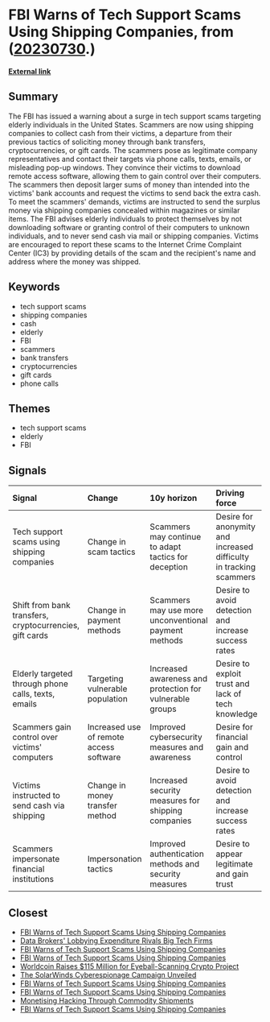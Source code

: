 # __FBI Warns of Tech Support Scams Using Shipping Companies__, from ([20230730](https://kghosh.substack.com/p/20230730).)

__[External link](https://www.bleepingcomputer.com/news/security/fbi-tech-support-scams-now-use-shipping-companies-to-collect-cash/?utm_source=danielmiessler.com&utm_medium=newsletter&utm_campaign=unsupervised-learning-no-391)__



## Summary

The FBI has issued a warning about a surge in tech support scams targeting elderly individuals in the United States. Scammers are now using shipping companies to collect cash from their victims, a departure from their previous tactics of soliciting money through bank transfers, cryptocurrencies, or gift cards. The scammers pose as legitimate company representatives and contact their targets via phone calls, texts, emails, or misleading pop-up windows. They convince their victims to download remote access software, allowing them to gain control over their computers. The scammers then deposit larger sums of money than intended into the victims' bank accounts and request the victims to send back the extra cash. To meet the scammers' demands, victims are instructed to send the surplus money via shipping companies concealed within magazines or similar items. The FBI advises elderly individuals to protect themselves by not downloading software or granting control of their computers to unknown individuals, and to never send cash via mail or shipping companies. Victims are encouraged to report these scams to the Internet Crime Complaint Center (IC3) by providing details of the scam and the recipient's name and address where the money was shipped.

## Keywords

* tech support scams
* shipping companies
* cash
* elderly
* FBI
* scammers
* bank transfers
* cryptocurrencies
* gift cards
* phone calls

## Themes

* tech support scams
* elderly
* FBI

## Signals

| Signal                                                  | Change                                  | 10y horizon                                              | Driving force                                                      |
|:--------------------------------------------------------|:----------------------------------------|:---------------------------------------------------------|:-------------------------------------------------------------------|
| Tech support scams using shipping companies             | Change in scam tactics                  | Scammers may continue to adapt tactics for deception     | Desire for anonymity and increased difficulty in tracking scammers |
| Shift from bank transfers, cryptocurrencies, gift cards | Change in payment methods               | Scammers may use more unconventional payment methods     | Desire to avoid detection and increase success rates               |
| Elderly targeted through phone calls, texts, emails     | Targeting vulnerable population         | Increased awareness and protection for vulnerable groups | Desire to exploit trust and lack of tech knowledge                 |
| Scammers gain control over victims' computers           | Increased use of remote access software | Improved cybersecurity measures and awareness            | Desire for financial gain and control                              |
| Victims instructed to send cash via shipping            | Change in money transfer method         | Increased security measures for shipping companies       | Desire to avoid detection and increase success rates               |
| Scammers impersonate financial institutions             | Impersonation tactics                   | Improved authentication methods and security measures    | Desire to appear legitimate and gain trust                         |

## Closest

* [FBI Warns of Tech Support Scams Using Shipping Companies](49e0af19d90eda0f809a16b24ee8cbee)
* [Data Brokers' Lobbying Expenditure Rivals Big Tech Firms](8bc87c35679e6c4bea07f47e1c503d58)
* [FBI Warns of Tech Support Scams Using Shipping Companies](49e0af19d90eda0f809a16b24ee8cbee)
* [FBI Warns of Tech Support Scams Using Shipping Companies](49e0af19d90eda0f809a16b24ee8cbee)
* [Worldcoin Raises $115 Million for Eyeball-Scanning Crypto Project](2288acc14dd8aab5ef245655d253626f)
* [The SolarWinds Cyberespionage Campaign Unveiled](60d708d49e171255bc45464e0b5e6a6a)
* [FBI Warns of Tech Support Scams Using Shipping Companies](49e0af19d90eda0f809a16b24ee8cbee)
* [FBI Warns of Tech Support Scams Using Shipping Companies](49e0af19d90eda0f809a16b24ee8cbee)
* [Monetising Hacking Through Commodity Shipments](af7a13a1e97a8ebff3d521dabea087ce)
* [FBI Warns of Tech Support Scams Using Shipping Companies](49e0af19d90eda0f809a16b24ee8cbee)